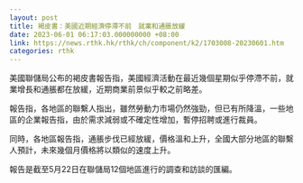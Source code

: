 ```yaml
---
layout: post
title: 褐皮書：美國近期經濟停滯不前　就業和通脹放緩
date: 2023-06-01 06:17:03.000000000 +08:00
link: https://news.rthk.hk/rthk/ch/component/k2/1703008-20230601.htm
categories: rthk
---
```


美國聯儲局公布的褐皮書報告指，美國經濟活動在最近幾個星期似乎停滯不前，就業增長和通脹都在放緩，近期商業前景似乎較之前略差。

報告指，各地區的聯繫人指出，雖然勞動力市場仍然強勁，但已有所降溫，一些地區的企業報告指，由於需求減弱或不確定性增加，暫停招聘或進行裁員。

同時，各地區報告指，通脹步伐已經放緩，價格溫和上升，全國大部分地區的聯繫人預計，未來幾個月價格將以類似的速度上升。

報告是截至5月22日在聯儲局12個地區進行的調查和訪談的匯編。

